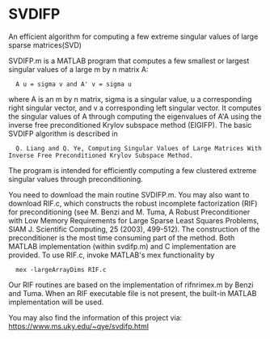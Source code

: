 SVDIFP
======

An efficient algorithm for computing a few extreme singular values of large sparse matrices(SVD)


SVDIFP.m is a MATLAB program that computes a few smallest or largest singular values of a large m by n matrix A:

      A u = sigma v and A' v = sigma u

where A is an m by n matrix, sigma is a singular value, u a corresponding right singular vector, and v a corresponding left singular vector. It computes the singular values of A through computing the eigenvalues of A'A using the inverse free preconditioned Krylov subspace method (EIGIFP). The basic SVDIFP algorithm is described in

      Q. Liang and Q. Ye, Computing Singular Values of Large Matrices With Inverse Free Preconditioned Krylov Subspace Method.
      
The program is intended for efficiently computing a few clustered extreme singular values through preconditioning.

You need to download the main routine SVDIFP.m. You may also want to download RIF.c, which constructs the robust incomplete factorization (RIF) for preconditioning (see M. Benzi and M. Tuma, A Robust Preconditioner with Low Memory Requirements for Large Sparse Least Squares Problems, SIAM J. Scientific Computing, 25 (2003), 499-512). The construction of the preconditioner is the most time consuming part of the method. Both MATLAB implementation (within svdifp.m) and C implementation are provided. To use RIF.c, invoke MATLAB's mex functionality by

      mex -largeArrayDims RIF.c

Our RIF routines are based on the implementation of rifnrimex.m by Benzi and Tuma. When an RIF executable file is not present, the built-in MATLAB implementation will be used.

You may also find the information of this project via: https://www.ms.uky.edu/~qye/svdifp.html
